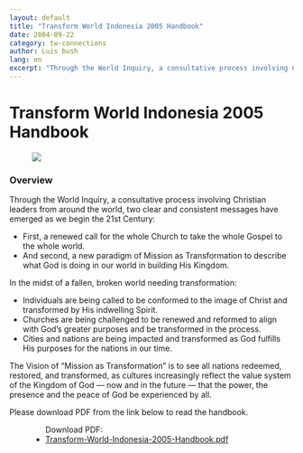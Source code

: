 ```yaml
---
layout: default
title: "Transform World Indonesia 2005 Handbook"
date: 2004-09-22
category: tw-connections
author: Luis bush
lang: en
excerpt: "Through the World Inquiry, a consultative process involving Christian leaders from around the world, two clear and consistent messages have emerged as we begin the 21st Century: First, a renewed call for the whole Church to take the whole Gospel to the whole world. And second, a new paradigm of Mission as Transformation to describe what God is doing in our world in building His Kingdom. In the midst of a fallen, broken world needing transformation:"
---
```

<h1>Transform World Indonesia 2005 Handbook</h1>

<figure class="pic-left" style="width: 80%; min-width: 300px; max-width: 450px; margin-right: 2em;">
  <img src="{{ site.baseurl }}/assets/images/2004-09-22/Transform-World-Indonesia-2005-Handbook-cover.png">
</figure>

<h3>Overview</h3>

<p>Through the World Inquiry, a consultative process involving Christian leaders from around the world, two clear and consistent messages have emerged as we begin the 21st Century:</p>
<ul>
  <li>First, a renewed call for the whole Church to take the whole Gospel to the whole world.</li>
  <li>And second, a new paradigm of Mission as Transformation to describe what God is doing in our world in building His Kingdom.</li>
</ul>

<p>In the midst of a fallen, broken world needing transformation:</p>
<ul>
  <li>Individuals are being called to be conformed to the image of Christ and transformed by His indwelling Spirit.</li>
  <li>Churches are being challenged to be renewed and reformed to align with God’s greater purposes and be transformed in the process.</li>
  <li>Cities and nations are being impacted and transformed as God fulfills His purposes for the nations in our time.</li>
</ul>

<p>The Vision of “Mission as Transformation” is to see all nations redeemed, restored, and transformed, as cultures increasingly reflect the value system of the Kingdom of God — now and in the future — that the power, the presence and the peace of God be experienced by all.</p>

<p>Please download PDF from the link below to read the handbook.</p>



<figure class="resource-links">
  <ul>Download PDF:
    <li><a href="{{ site.baseurl }}/assets/pdf/2004-09-22/Transform-World-Indonesia-2005-Handbook.pdf">Transform-World-Indonesia-2005-Handbook.pdf</a></li>
  </ul>
</figure>
